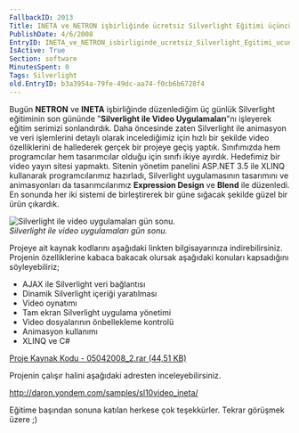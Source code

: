 ```yaml
---
FallbackID: 2013
Title: INETA ve NETRON işbirliğinde ücretsiz Silverlight Eğitimi üçüncü ve son günü.
PublishDate: 4/6/2008
EntryID: INETA_ve_NETRON_isbirliginde_ucretsiz_Silverlight_Egitimi_ucuncu_ve_son_gunu
IsActive: True
Section: software
MinutesSpent: 0
Tags: Silverlight
old.EntryID: b3a3954a-79fe-49dc-aa74-f0cb6b6728f4
---
```

Bugün **NETRON** ve **INETA** işbirliğinde düzenlediğim üç günlük
Silverlight eğitiminin son gününde "**Silverlight ile Video
Uygulamaları**"nı işleyerek eğitim serimizi sonlandırdık. Daha öncesinde
zaten Silverlight ile animasyon ve veri işlemlerini detaylı olarak
incelediğimiz için hızlı bir şekilde video özelliklerini de hallederek
gerçek bir projeye geçiş yaptık. Sınıfımızda hem programcılar hem
tasarımcılar olduğu için sınıfı ikiye ayırdık. Hedefimiz bir video yayın
sitesi yapmaktı. Sitenin yönetim panelini ASP.NET 3.5 ile XLINQ
kullanarak programcılarımız hazırladı, Silverlight uygulamasının
tasarımını ve animasyonları da tasarımcılarımız **Expression Design** ve
**Blend** ile düzenledi. En sonunda her iki sistemi de birleştirerek bir
güne sığacak şekilde güzel bir ürün çıkardık.

![Silverlight ile video uygulamaları gün
sonu.](http://cdn.daron.yondem.com/assets/2013/05042008_1.jpg)\
*Silverlight ile video uygulamaları gün sonu.*

Projeye ait kaynak kodlarını aşağıdaki linkten bilgisayarınıza
indirebilirsiniz. Projenin özelliklerine kabaca bakacak olursak
aşağıdaki konuları kapsadığını söyleyebiliriz;

-   AJAX ile Silverlight veri bağlantısı
-   Dinamik Silverlight içeriği yaratılması
-   Video oynatımı
-   Tam ekran Silverlight uygulama yönetimi
-   Video dosyalarının önbellekleme kontrolü
-   Animasyon kullanımı
-   XLINQ ve C\#

[Proje Kaynak Kodu - 05042008\_2.rar (44,51
KB)](http://cdn.daron.yondem.com/assets/2013/05042008_2.rar)

Projenin çalışır halini aşağıdaki adresten inceleyebilirsiniz.

<http://daron.yondem.com/samples/sl10video_ineta/>

Eğitime başından sonuna katılan herkese çok teşekkürler. Tekrar görüşmek
üzere ;)


